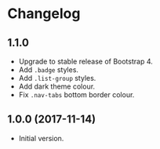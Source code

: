# Changelog

## 1.1.0

- Upgrade to stable release of Bootstrap 4.
- Add `.badge` styles.
- Add `.list-group` styles.
- Add dark theme colour.
- Fix `.nav-tabs` bottom border colour.

## 1.0.0 (2017-11-14)

- Initial version.
